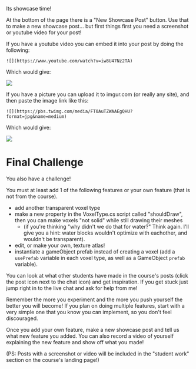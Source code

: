 Its showcase time! 

At the bottom of the page there is a "New Showcase Post" button. Use that to make a new showcase post... but first things first you need a screenshot or youtube video for your post!

If you have a youtube video you can embed it into your post by doing the following:

```
![](https://www.youtube.com/watch?v=iw8U47Nz2TA)
```

Which would give:

![](https://www.youtube.com/watch?v=iw8U47Nz2TA)

If you have a picture you can upload it to imgur.com (or really any site), and then paste the image link like this:

```
![](https://pbs.twimg.com/media/FT0AuTZWAAEgQHU?format=jpg&name=medium)
```

Which would give:

![](https://pbs.twimg.com/media/FT0AuTZWAAEgQHU?format=jpg&name=medium)

# Final Challenge
You also have a challenge!

You must at least add 1 of the following features or your own feature (that is not from the course).
- add another transparent voxel type
- make a new property in the VoxelType.cs script called "shouldDraw", then you can make voxels "not solid" while still drawing their meshes 
	- (if you're thinking "why didn't we do that for water?" Think again. I'll give you a hint: water blocks wouldn't optimize with eachother, and wouldn't be transparent).
- edit, or make your own, texture atlas!
- instantiate a gameObject prefab instead of creating a voxel (add a `usePrefab` variable in each voxel type, as well as a GameObject `prefab` variable).

You can look at what other students have made in the course's posts (click the post icon next to the chat icon) and get inspiration. If you get stuck just jump right in to the live chat and ask for help from me!

Remember the more you experiment and the more you push yourself the better you will become! If you plan on doing multiple features, start with a very simple one that you know you can implement, so you don't feel discouraged.

Once you add your own feature, make a new showcase post and tell us what new feature you added. You can also record a video of yourself explaining the new feature and show off what you made!

(PS: Posts with a screenshot or video will be included in the "student work" section on the course's landing page!)